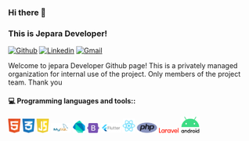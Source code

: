 ### Hi there 👋 
### This is Jepara Developer!

[![Github](https://img.shields.io/badge/-Github-000?style=flat&logo=Github&logoColor=white)](https://github.com/andriseka)
[![Linkedin](https://img.shields.io/badge/-LinkedIn-blue?style=flat&logo=Linkedin&logoColor=white)]([https://www.linkedin.com/in/froldanzafra/](https://www.linkedin.com/in/andris-eka-4b147722a/))
[![Gmail](https://img.shields.io/badge/-Gmail-c14438?style=flat&logo=Gmail&logoColor=white)](mailto:kuliah0405@gmail.com)

Welcome to jepara Developer Github page! This is a privately managed organization for internal use of the project. Only members of the project team. Thank you

#### :computer: Programming languages and tools:: 
<p>
<code><img width="5%" src="https://github.com/andriseka/assets/blob/main/html-1.svg"></code>
<code><img width="5%" src="https://github.com/andriseka/assets/blob/main/css-3.svg"></code>
<code><img width="5%" src="https://github.com/andriseka/assets/blob/main/javascript-1.svg"></code>
<code><img width="8%" src="https://github.com/andriseka/assets/blob/main/mysql.svg"></code>
 <code><img width="5%" src="https://github.com/andriseka/assets/blob/main/dart.svg"></code>
<code><img width="5%" src="https://github.com/andriseka/assets/blob/main/bootstrap-5-1.svg"></code>
<code><img width="8%" src="https://github.com/andriseka/assets/blob/main/flutterio-ar21.svg"></code>
<code><img width="5%" src="https://github.com/andriseka/assets/blob/main/react-2.svg"></code>
<code><img width="8%" src="https://github.com/andriseka/assets/blob/main/php-1.svg"></code>
<code><img width="8%" src="https://github.com/andriseka/assets/blob/main/laravel-wordmark-1.svg"></code>
<code><img width="8%" src="https://github.com/andriseka/assets/blob/main/android-logomark.svg"></code>

</p>
